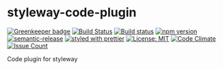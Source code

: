 # styleway-code-plugin

[![Greenkeeper badge](https://badges.greenkeeper.io/marlass/styleway-code-plugin.svg)](https://greenkeeper.io/)
[![Build Status](https://travis-ci.org/marlass/styleway-code-plugin.svg?branch=master)](https://travis-ci.org/marlass/styleway-code-plugin)
[![Build status](https://ci.appveyor.com/api/projects/status/6u6d323r8j5kcyod/branch/master?svg=true)](https://ci.appveyor.com/project/marlass/styleway-code-plugin/branch/master)
[![npm version](https://badge.fury.io/js/styleway-code-plugin.svg)](https://badge.fury.io/js/styleway-code-plugin)
[![semantic-release](https://img.shields.io/badge/%20%20%F0%9F%93%A6%F0%9F%9A%80-semantic--release-e10079.svg)](https://github.com/semantic-release/semantic-release)
[![styled with prettier](https://img.shields.io/badge/styled_with-prettier-ff69b4.svg)](https://github.com/prettier/prettier)
[![License: MIT](https://img.shields.io/badge/License-MIT-yellow.svg)](https://opensource.org/licenses/MIT)
[![Code Climate](https://codeclimate.com/github/marlass/styleway-code-plugin/badges/gpa.svg)](https://codeclimate.com/github/codeclimate/codeclimate)
[![Issue Count](https://codeclimate.com/github/marlass/styleway-code-plugin/badges/issue_count.svg)](https://codeclimate.com/github/codeclimate/codeclimate)

Code plugin for styleway
